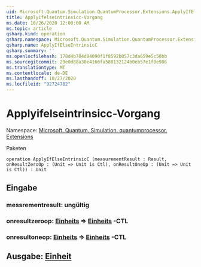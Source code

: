 ```yaml
---
uid: Microsoft.Quantum.Simulation.QuantumProcessor.Extensions.ApplyIfElseIntrinsicC
title: Applyifelseintrinsicc-Vorgang
ms.date: 10/26/2020 12:00:00 AM
ms.topic: article
qsharp.kind: operation
qsharp.namespace: Microsoft.Quantum.Simulation.QuantumProcessor.Extensions
qsharp.name: ApplyIfElseIntrinsicC
qsharp.summary: ''
ms.openlocfilehash: 178d4b704d84090f1f8592b857c3da659e5c50bb
ms.sourcegitcommit: 29e0d88a30e4166fa580132124b0eb57e1f0e986
ms.translationtype: MT
ms.contentlocale: de-DE
ms.lasthandoff: 10/27/2020
ms.locfileid: "92724782"
---
```

# <a name="applyifelseintrinsicc-operation"></a>Applyifelseintrinsicc-Vorgang

Namespace: [Microsoft. Quantum. Simulation. quantumprocessor. Extensions](xref:Microsoft.Quantum.Simulation.QuantumProcessor.Extensions)

Paketen [](https://nuget.org/packages/)




```qsharp
operation ApplyIfElseIntrinsicC (measurementResult : Result, onResultZeroOp : (Unit => Unit is Ctl), onResultOneOp : (Unit => Unit is Ctl)) : Unit
```


## <a name="input"></a>Eingabe

### <a name="measurementresult--__invalidresult__"></a>messrementresult: __ungültig <Result>__




### <a name="onresultzeroop--unit--unit-ctl"></a>onresultzeroop: [Einheits](xref:microsoft.quantum.lang-ref.unit) => [Einheits](xref:microsoft.quantum.lang-ref.unit) -CTL




### <a name="onresultoneop--unit--unit-ctl"></a>onresultoneop: [Einheits](xref:microsoft.quantum.lang-ref.unit) => [Einheits](xref:microsoft.quantum.lang-ref.unit) -CTL





## <a name="output--unit"></a>Ausgabe: [Einheit](xref:microsoft.quantum.lang-ref.unit)

